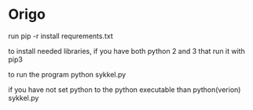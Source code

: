 # Origo
run 
pip -r install requrements.txt

to install needed libraries, if you have both python 2 and 3 that run it with pip3

to run the program
python sykkel.py

if you have not set python to the python executable than
python(verion) sykkel.py
